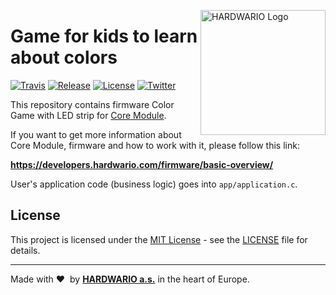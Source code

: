 <a href="https://www.hardwario.com/"><img src="https://www.hardwario.com/ci/assets/hw-logo.svg" width="200" alt="HARDWARIO Logo" align="right"></a>

# Game for kids to learn about colors

[![Travis](https://img.shields.io/travis/bigclownprojects/bcf-radio-color-game/master.svg)](https://travis-ci.org/bigclownprojects/bcf-radio-color-game)
[![Release](https://img.shields.io/github/release/bigclownprojects/bcf-radio-color-game.svg)](https://github.com/bigclownprojects/bcf-radio-color-game/releases)
[![License](https://img.shields.io/github/license/bigclownprojects/bcf-radio-color-game.svg)](https://github.com/bigclownprojects/bcf-radio-color-game/blob/master/LICENSE)
[![Twitter](https://img.shields.io/twitter/follow/hardwario_en.svg?style=social&label=Follow)](https://twitter.com/hardwario_en)

This repository contains firmware Color Game with LED strip for [Core Module](https://shop.bigclown.com/core-module).

If you want to get more information about Core Module, firmware and how to work with it, please follow this link:

**https://developers.hardwario.com/firmware/basic-overview/**

User's application code (business logic) goes into `app/application.c`.

## License

This project is licensed under the [MIT License](https://opensource.org/licenses/MIT/) - see the [LICENSE](LICENSE) file for details.

---

Made with &#x2764;&nbsp; by [**HARDWARIO a.s.**](https://www.hardwario.com/) in the heart of Europe.
